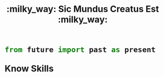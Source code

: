 <h1 align="center">:milky_way: Sic Mundus Creatus Est :milky_way:<h1>

```python

from future import past as present

```

<div>
  <p color="red">Know Skills<p>
</div>


<!--
**PresHam/PresHam** is a ✨ _special_ ✨ repository because its `README.md` (this file) appears on your GitHub profile.

Here are some ideas to get you started:

- 🔭 I’m currently working on ...
- 🌱 I’m currently learning ...
- 👯 I’m looking to collaborate on ...
- 🤔 I’m looking for help with ...
- 💬 Ask me about ...
- 📫 How to reach me: ...
- 😄 Pronouns: ...
- ⚡ Fun fact: ...
-->
